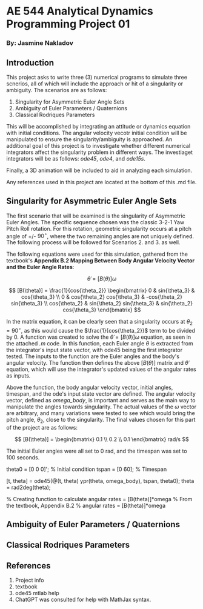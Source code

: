 # AE 544 Analytical Dynamics Programming Project 01
### By: Jasmine Nakladov

## Introduction
This project asks to write three (3) numerical programs to simulate three scnerios, all of which will include the approach or hit of a singularity or ambiguity. The scenarios are as follows:

1. Singularity for Asymmetric Euler Angle Sets
2. Ambiguity of Euler Parameters / Quaternions
3. Classical Rodriques Parameters

This will be accomplished by integrating an attitude or dynamics equation with initial conditions. The angular velocity vecotr initial condition will be manipulated to ensure the singularity/ambiguity is approached. An additional goal of this project is to investigate whether different numerical integrators affect the singularity problem in different ways. The investiaget integrators will be as follows: *ode45*, *ode4*, and *ode15s*. 

Finally, a 3D animation will be included to aid in analyzing each simulation.

Any references used in this project are located at the bottom of this .md file.

## Singularity for Asymmetric Euler Angle Sets
The first scenario that will be examined is the singularity of Asymmetric Euler Angles. The specific sequence chosen was the classic 3-2-1 Yaw Pitch Roll rotation. For this rotation, geometric singularity occurs at a pitch angle of +/- $90^\circ$, where the two remaining angles are not uniquely defined. The following process will be followed for Scenarios 2. and 3. as well. 

The following equations were used for this simulation, gathered from the textbook's **Appendix B.2 Mapping Between Body Angular Velocity Vector and the Euler
Angle Rates**:

$$
\dot{\theta} = [B(\theta)] \omega
$$

$$
[B(\theta)] = \frac{1}{cos{\theta_2}}
\begin{bmatrix}
0 & sin{\theta_3} & cos{\theta_3} \\
0 & cos{\theta_2} cos{\theta_3} & -cos{\theta_2} sin{\theta_3} \\
cos{\theta_2} & sin{\theta_2} sin{\theta_3} & sin{\theta_2} cos{\theta_3}
\end{bmatrix}
$$

In the matrix equation, it can be clearly seen that a singularity occurs at $\theta_2 = 90^\circ$, as this would cause the $\frac{1}{cos{\theta_2}}$ term to be divided by 0. A function was created to solve the $\dot{\theta} = [B(\theta)] \omega$ equation, as seen in the attached *.m* code. In this function, each Euler angle $\theta$ is extracted from the integrator's input state vector, with ode45 being the first integrator tested. The inputs to the function are the Euler angles and the body's angular velocity. The function then defines the above $[B(\theta)]$ matrix and $\dot{\theta}$ equation, which will use the integrator's updated values of the angular rates as inputs.

Above the function, the body angular velocity vector, initial angles, timespan, and the ode's input state vector are defined. The angular velocity vector, defined as *omega_body*, is important and serves as the main way to manipulate the angles towards singularity. The actual values of the $\omega$ vector are arbitrary, and many variations were tested to see which would bring the pitch angle, $\theta_2$, close to the singularity. The final values chosen for this part of the project are as follows:

$$
[B(\theta)] = 
\begin{bmatrix}
0.1 \\
0.2 \\
0.1
\end{bmatrix}
 rad/s
$$

The initial Euler angles were all set to 0 rad, and the timespan was set to 100 seconds.

theta0 = [0 0 0]'; % Initial condition
tspan = [0 60]; % Timespan

[t, theta] = ode45(@(t, theta) ypr(theta, omega_body), tspan, theta0);
theta = rad2deg(theta);


% Creating function to calculate angular rates = [B(theta)]*omega
% From the textbook, Appendix B.2
% angular rates = [B(theta)]*omega



## Ambiguity of Euler Parameters / Quaternions

## Classical Rodriques Parameters

## References
1. Project info
2. textbook
3. ode45 mtlab help
4. ChatGPT was consulted for help with MathJax syntax.
